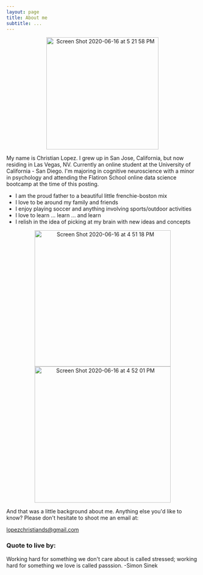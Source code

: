 ```yaml
---
layout: page
title: About me
subtitle: ...
---
```


<p align = 'center'><img width="294" alt="Screen Shot 2020-06-16 at 5 21 58 PM" src="https://user-images.githubusercontent.com/53641091/84840996-fcb83380-aff5-11ea-8f27-1a9397094c41.png">
</p>

My name is Christian Lopez. I grew up in San Jose, California, but now residing in Las Vegas, NV. Currently an online student at the University of California - San Diego. I'm majoring in cognitive neuroscience with a minor in psychology and attending the Flatiron School online data science bootcamp at the time of this posting. 

- I am the proud father to a beautiful little frenchie-boston mix 
- I love to be around my family and friends
- I enjoy playing soccer and anything involving sports/outdoor activities 
- I love to learn ... learn ... and learn 
- I relish in the idea of picking at my brain with new ideas and concepts  

<p align = 'center'>
<img width="357" alt="Screen Shot 2020-06-16 at 4 51 18 PM" src="https://user-images.githubusercontent.com/53641091/84840129-84e90980-aff3-11ea-9b35-c1eb40aa9527.png">

<img width="357" alt="Screen Shot 2020-06-16 at 4 52 01 PM" src="https://user-images.githubusercontent.com/53641091/84839501-0c357d80-aff2-11ea-9f81-c681d0e0ad18.png">
</p>

And that was a little background about me. Anything else you'd like to know? Please don't hesitate to shoot me an email at: 

[lopezchristiands@gmail.com](mailto:lopezchristiands@gmail.com?subject=[GitHub]%20Source%20Han%20Sans)

### Quote to live by: 

Working hard for something we don't care about is called stressed; working hard for something we love is called passsion. -Simon Sinek 
